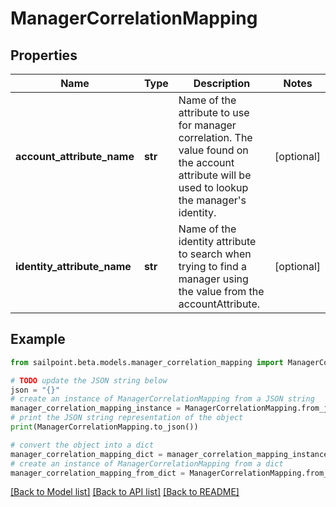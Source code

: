 # ManagerCorrelationMapping


## Properties

Name | Type | Description | Notes
------------ | ------------- | ------------- | -------------
**account_attribute_name** | **str** | Name of the attribute to use for manager correlation. The value found on the account attribute will be used to lookup the manager&#39;s identity. | [optional] 
**identity_attribute_name** | **str** | Name of the identity attribute to search when trying to find a manager using the value from the accountAttribute. | [optional] 

## Example

```python
from sailpoint.beta.models.manager_correlation_mapping import ManagerCorrelationMapping

# TODO update the JSON string below
json = "{}"
# create an instance of ManagerCorrelationMapping from a JSON string
manager_correlation_mapping_instance = ManagerCorrelationMapping.from_json(json)
# print the JSON string representation of the object
print(ManagerCorrelationMapping.to_json())

# convert the object into a dict
manager_correlation_mapping_dict = manager_correlation_mapping_instance.to_dict()
# create an instance of ManagerCorrelationMapping from a dict
manager_correlation_mapping_from_dict = ManagerCorrelationMapping.from_dict(manager_correlation_mapping_dict)
```
[[Back to Model list]](../README.md#documentation-for-models) [[Back to API list]](../README.md#documentation-for-api-endpoints) [[Back to README]](../README.md)



